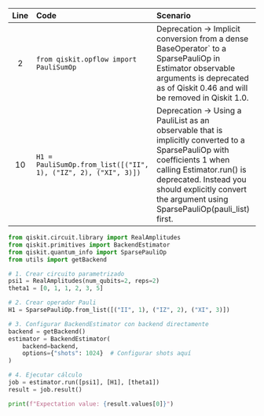 | Line | Code | Scenario | Reference | Artifact | Refactoring |
| :--: | :--- | :------- | :-------: | :------- | :---------- |
| 2 | `from qiskit.opflow import PauliSumOp` | Deprecation -> Implicit conversion from a dense BaseOperator` to a SparsePauliOp in Estimator observable arguments is deprecated as of Qiskit 0.46 and will be removed in Qiskit 1.0. | 6a782250-d3b0-4afa-a877-8432d57d59aa | PauliSumOp | `from qiskit.quantum_info import SparsePauliOp` |
| 10 | `H1 = PauliSumOp.from_list([("II", 1), ("IZ", 2), ("XI", 3)])` | Deprecation -> Using a PauliList as an observable that is implicitly converted to a SparsePauliOp with coefficients 1 when calling Estimator.run() is deprecated. Instead you should explicitly convert the argument using SparsePauliOp(pauli_list) first. | 2125b2ad-3e2e-494b-b0de-816d0703f19c | PauliSumOp.from_list | `H1 = SparsePauliOp.from_list([("II", 1), ("IZ", 2), ("XI", 3)])` |


```python
from qiskit.circuit.library import RealAmplitudes
from qiskit.primitives import BackendEstimator
from qiskit.quantum_info import SparsePauliOp
from utils import getBackend

# 1. Crear circuito parametrizado
psi1 = RealAmplitudes(num_qubits=2, reps=2)
theta1 = [0, 1, 1, 2, 3, 5]

# 2. Crear operador Pauli
H1 = SparsePauliOp.from_list([("II", 1), ("IZ", 2), ("XI", 3)])

# 3. Configurar BackendEstimator con backend directamente
backend = getBackend()
estimator = BackendEstimator(
    backend=backend,
    options={"shots": 1024}  # Configurar shots aquí
)

# 4. Ejecutar cálculo
job = estimator.run([psi1], [H1], [theta1])
result = job.result()

print(f"Expectation value: {result.values[0]}")
```